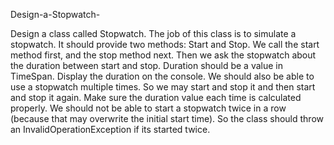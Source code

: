 Design-a-Stopwatch-

Design a class called Stopwatch. The job of this class is to simulate a stopwatch. It should provide two methods: Start 
and Stop. We call the start method first, and the stop method next. Then we ask the stopwatch about the duration 
between start and stop. Duration should be a value in TimeSpan. Display the duration on the console. We should also
be able to use a stopwatch multiple times. So we may start and stop it and then start and stop it again. Make sure the 
duration value each time is calculated properly. We should not be able to start a stopwatch twice in a row (because 
that may overwrite the initial start time). So the class should throw an InvalidOperationException if its started twice.
